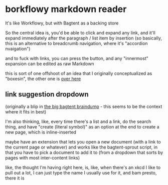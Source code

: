 # borkflowy markdown reader

It's like Workflowy, but with Bagtent as a backing store

So the central idea is, you'd be able to click and expand any link, and it'll expand immediately after the paragraph / list item by insertion (so basically, this is an alternative to breadcrumb navigation, where it's "accordion nvaigation")

and to fuck with links, you can press the button, and any "innermost" expansion can be edited as raw Markdown

this is sort of one offshoot of an idea that I originally conceptualized as "boxesin", the other one is [over here][]

[over here]: 80c01468-5a12-4496-90f0-64abad259156.md

## link suggestion dropdown

(originally a blip in [the big bagtent braindump][dump] - this seems to be the context where it fits in best)

[dump]: 9432d8de-485e-4253-8dcb-e8ed3dda45f9.md

I'm also thinking, like, every time there's a list and a link, do the search thing, and have "create (literal symbol)" as an option at the end to create a new page, which is inline-inserted

maybe have an extension that lets you open a new document (with a link to the current page or whatever) and works like the bagtent-sprout script, in that you have to pick a document to add it to (from a dropdown that sorts by pages with most inter-content links)

like, the thought I'm having right here, is, like, when there's an xkcd I like to pull out a lot, I can just type the name I usually use for it, and bam presto, there it is
